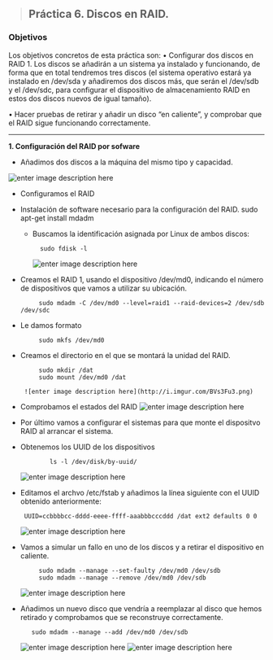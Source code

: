 > ## Práctica 6. Discos en RAID.
###  **Objetivos**


Los objetivos concretos de esta práctica son:
• Configurar dos discos en RAID 1. Los discos se añadirán a un sistema ya instalado y funcionando, de forma que en total tendremos tres discos (el sistema operativo estará ya instalado en /dev/sda y añadiremos dos discos
más, que serán el /dev/sdb y el /dev/sdc, para configurar el dispositivo de almacenamiento RAID en estos dos discos nuevos de igual tamaño).

• Hacer pruebas de retirar y añadir un disco “en caliente”, y comprobar que el RAID sigue funcionando correctamente.


-------------------------------------------------------------------------------------
 **1. Configuración del RAID por sofware**

 - Añadimos dos discos a la máquina del mismo tipo y capacidad.

 ![enter image description here](http://i.imgur.com/7KE1Gxm.png)

 - Configuramos el RAID
 - Instalación de software necesario para la configuración del RAID.
			sudo apt-get install mdadm

	- Buscamos la identificación asignada por Linux de ambos discos:
			
			sudo fdisk -l
		![enter image description here](http://i.imgur.com/p3BhqnT.png)
 - Creamos el RAID 1, usando el dispositivo /dev/md0, indicando
 el número  de dispositivos que vamos a utilizar  su ubicación.

			sudo mdadm -C /dev/md0 --level=raid1 --raid-devices=2 /dev/sdb /dev/sdc

 - Le damos formato
		
			sudo mkfs /dev/md0

 - Creamos el directorio en el que se montará la unidad del RAID.
			
			sudo mkdir /dat
			sudo mount /dev/md0 /dat

		![enter image description here](http://i.imgur.com/BVs3Fu3.png)

 - Comprobamos el estados del RAID
![enter image description here](http://i.imgur.com/NnYEbGq.png)

 -  Por último vamos a configurar el sistemas para que monte  el dispositvo RAID al arrancar el sistema.
 -  Obtenemos los UUID de los dispositivos
		 
			 	ls -l /dev/disk/by-uuid/
	![enter image description here](http://i.imgur.com/mDVy9e5.png)		

 - Editamos el archvo /etc/fstab y añadimos la línea siguiente con el UUID obtenido anteriormente:

		UUID=ccbbbbcc-dddd-eeee-ffff-aaabbbcccddd /dat ext2 defaults 0 0

	![enter image description here](http://i.imgur.com/dISbl7r.png)
		

 - Vamos a simular un fallo en uno de los discos y a retirar el dispositivo en caliente.

			sudo mdadm --manage --set-faulty /dev/md0 /dev/sdb
			sudo mdadm --manage --remove /dev/md0 /dev/sdb
			
	![enter image description here](http://i.imgur.com/j0Zt3uk.png)
	

 - Añadimos un nuevo disco  que vendría a reemplazar al disco que hemos retirado y comprobamos que se reconstruye correctamente.
		 
		  sudo mdadm --manage --add /dev/md0 /dev/sdb

	 ![enter image description here](http://i.imgur.com/K5deMV6.png)
	![enter image description here](http://i.imgur.com/sEXX9ht.png)
